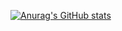 [![Anurag's GitHub stats](https://github-readme-stats.vercel.app/api?username=infingardi)](https://github.com/anuraghazra/github-readme-stats)
